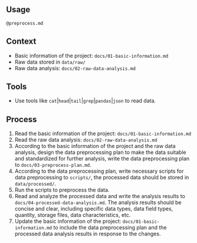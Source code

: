 ## Usage

`@preprocess.md`

## Context

- Basic information of the project: `docs/01-basic-information.md`
- Raw data stored in `data/raw/`
- Raw data analysis: `docs/02-raw-data-analysis.md`

## Tools

- Use tools like `cat`|`head`|`tail`|`grep`|`pandas`|`json` to read data.

## Process

1. Read the basic information of the project: `docs/01-basic-information.md`
2. Read the raw data analysis: `docs/02-raw-data-analysis.md`
3. According to the basic information of the project and the raw data analysis, design the data preprocessing plan to make the data suitable and standardized for further analysis, write the data preprocessing plan to `docs/03-preprocess-plan.md`.
4. According to the data preprocessing plan, write necessary scripts for data preprocessing to `scripts/`, the processed data should be stored in `data/processed/`.
5. Run the scripts to preprocess the data.
6. Read and analyze the processed data and write the analysis results to `docs/04-processed-data-analysis.md`. The analysis results should be concise and clear, including specific data types, data field types, quantity, storage files, data characteristics, etc.
7. Update the basic information of the project: `docs/01-basic-information.md` to include the data preprocessing plan and the processed data analysis results in response to the changes.